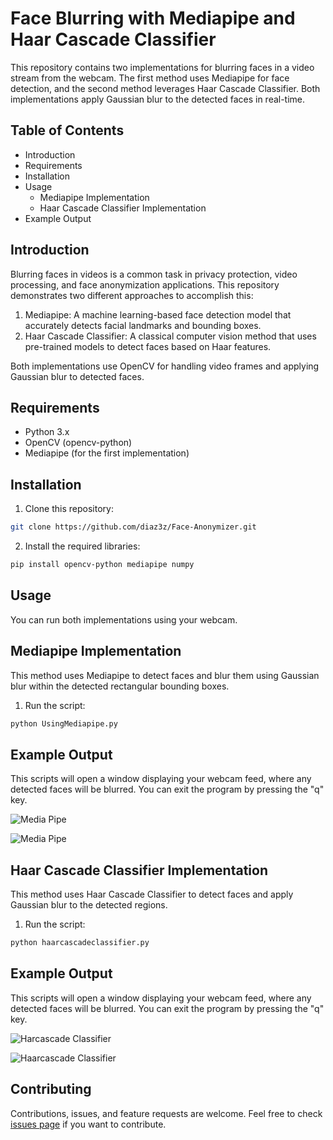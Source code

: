 # Face Blurring with Mediapipe and Haar Cascade Classifier

This repository contains two implementations for blurring faces in a video stream from the webcam. The first method uses Mediapipe for face detection, and the second method leverages Haar Cascade Classifier. Both implementations apply Gaussian blur to the detected faces in real-time.

## Table of Contents

- Introduction
- Requirements
- Installation
- Usage
  - Mediapipe Implementation
  - Haar Cascade Classifier Implementation
- Example Output

## Introduction

Blurring faces in videos is a common task in privacy protection, video processing, and face anonymization applications. This repository demonstrates two different approaches to accomplish this:

1. Mediapipe: A machine learning-based face detection model that accurately detects facial landmarks and bounding boxes.
2. Haar Cascade Classifier: A classical computer vision method that uses pre-trained models to detect faces based on Haar features.
 

Both implementations use OpenCV for handling video frames and applying Gaussian blur to detected faces.

## Requirements
- Python 3.x
- OpenCV (opencv-python)
- Mediapipe (for the first implementation)

## Installation

1. Clone this repository:

```bash
git clone https://github.com/diaz3z/Face-Anonymizer.git

```
2. Install the required libraries:
```bash
pip install opencv-python mediapipe numpy

```

## Usage

You can run both implementations using your webcam.

## Mediapipe Implementation

This method uses Mediapipe to detect faces and blur them using Gaussian blur within the detected rectangular bounding boxes.

1. Run the script:
```bash
python UsingMediapipe.py

```
## Example Output

This scripts will open a window displaying your webcam feed, where any detected faces will be blurred. You can exit the program by pressing the "q" key.

![Media Pipe](https://github.com/user-attachments/assets/b661d9f6-1286-426a-b5c5-04c463190a90)

![Media Pipe](https://github.com/user-attachments/assets/c618dc26-9687-49f5-9b3f-94356726943b)

## Haar Cascade Classifier Implementation

This method uses Haar Cascade Classifier to detect faces and apply Gaussian blur to the detected regions.

1. Run the script:
```bash
python haarcascadeclassifier.py
```

## Example Output

This scripts will open a window displaying your webcam feed, where any detected faces will be blurred. You can exit the program by pressing the "q" key.

![Harcascade Classifier](https://github.com/user-attachments/assets/667527f7-689d-454c-8837-718250b9ba8c)

![Haarcascade Classifier](https://github.com/user-attachments/assets/1db64317-b4af-4381-a7e8-fbb28edaaf24)



## Contributing

Contributions, issues, and feature requests are welcome. Feel free to check [issues page](https://github.com/diaz3z/Face-Anonymizer/issues) if you want to contribute.

